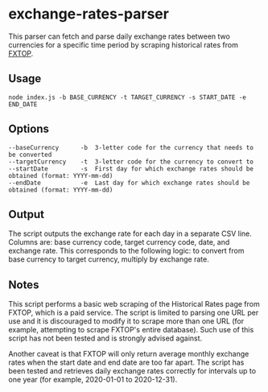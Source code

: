 # exchange-rates-parser

This parser can fetch and parse daily exchange rates between two currencies for a specific time period by scraping historical rates from [FXTOP](https://fxtop.com/en/historical-exchange-rates.php).

## Usage

    node index.js -b BASE_CURRENCY -t TARGET_CURRENCY -s START_DATE -e END_DATE

## Options

    --baseCurrency      -b  3-letter code for the currency that needs to be converted
    --targetCurrency    -t  3-letter code for the currency to convert to
    --startDate         -s  First day for which exchange rates should be obtained (format: YYYY-mm-dd)
    --endDate           -e  Last day for which exchange rates should be obtained (format: YYYY-mm-dd)

## Output

The script outputs the exchange rate for each day in a separate CSV line. Columns are: base currency code, target currency code, date, and exchange rate. This corresponds to the following logic: to convert from base currency to target currency, multiply by exchange rate.

## Notes

This script performs a basic web scraping of the Historical Rates page from FXTOP, which is a paid service. The script is limited to parsing one URL per use and it is discouraged to modify it to scrape more than one URL (for example, attempting to scrape FXTOP's entire database). Such use of this script has not been tested and is strongly advised against.

Another caveat is that FXTOP will only return average monthly exchange rates when the start date and end date are too far apart. The script has been tested and retrieves daily exchange rates correctly for intervals up to one year (for example, 2020-01-01 to 2020-12-31).
